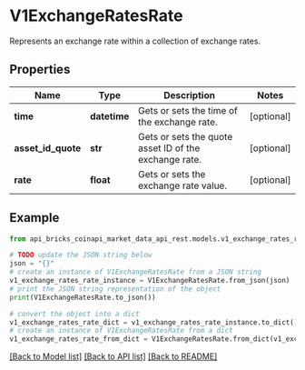# V1ExchangeRatesRate

Represents an exchange rate within a collection of exchange rates.

## Properties

Name | Type | Description | Notes
------------ | ------------- | ------------- | -------------
**time** | **datetime** | Gets or sets the time of the exchange rate. | [optional] 
**asset_id_quote** | **str** | Gets or sets the quote asset ID of the exchange rate. | [optional] 
**rate** | **float** | Gets or sets the exchange rate value. | [optional] 

## Example

```python
from api_bricks_coinapi_market_data_api_rest.models.v1_exchange_rates_rate import V1ExchangeRatesRate

# TODO update the JSON string below
json = "{}"
# create an instance of V1ExchangeRatesRate from a JSON string
v1_exchange_rates_rate_instance = V1ExchangeRatesRate.from_json(json)
# print the JSON string representation of the object
print(V1ExchangeRatesRate.to_json())

# convert the object into a dict
v1_exchange_rates_rate_dict = v1_exchange_rates_rate_instance.to_dict()
# create an instance of V1ExchangeRatesRate from a dict
v1_exchange_rates_rate_from_dict = V1ExchangeRatesRate.from_dict(v1_exchange_rates_rate_dict)
```
[[Back to Model list]](../README.md#documentation-for-models) [[Back to API list]](../README.md#documentation-for-api-endpoints) [[Back to README]](../README.md)


